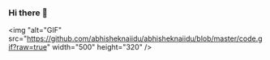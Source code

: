 ### Hi there 👋

<!--
**TruongKoiDKC/TruongKoiDKC** is a ✨ _special_ ✨ repository because its `README.md` (this file) appears on your GitHub profile.

Here are some ideas to get you started:

- 🔭 I’m currently working on ...
- 🌱 I’m currently learning ...
- 👯 I’m looking to collaborate on ...
- 🤔 I’m looking for help with ...
- 💬 Ask me about ...
- 📫 How to reach me: ...
- 😄 Pronouns: ...
- ⚡ Fun fact: ...
-->
<img "alt="GIF" src="https://github.com/abhisheknaiidu/abhisheknaiidu/blob/master/code.gif?raw=true" width="500" height="320" />
